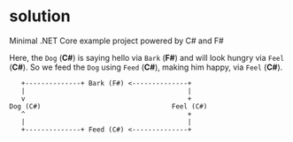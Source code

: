 # solution
Minimal .NET Core example project powered by C# and F#

Here, the `Dog` (**C#**) is saying hello via `Bark` (**F#**) and will look hungry via `Feel` (**C#**). So we feed the `Dog` using `Feed` (**C#**), making him happy, via `Feel` (**C#**). 

```
   +--------------+ Bark (F#) <--------------+
   |                                         |
   v                                         +
Dog (C#)                                 Feel (C#)
   ^                                         +
   |                                         |
   +--------------+ Feed (C#) <--------------+
```
